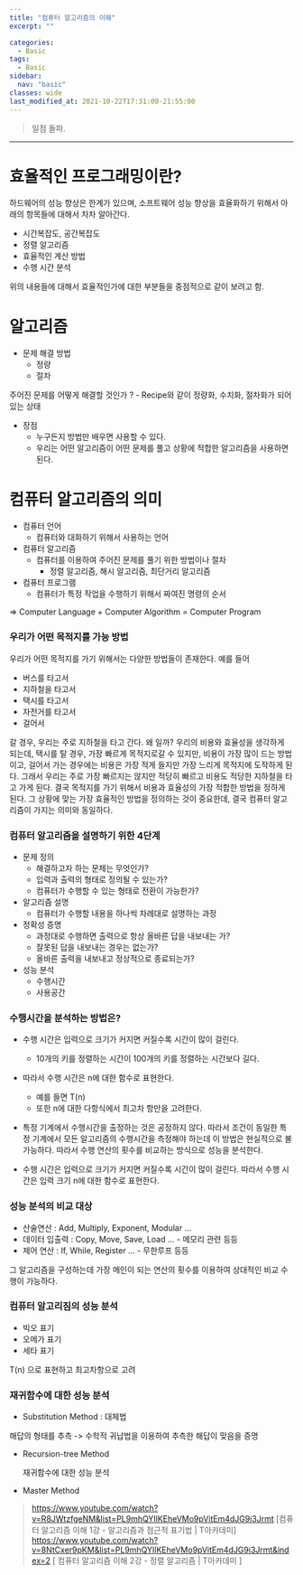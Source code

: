 ```yaml
---
title: "컴퓨터 알고리즘의 이해"
excerpt: ""

categories:
  - Basic
tags:
  - Basic
sidebar:
  nav: "basic"  
classes: wide
last_modified_at: 2021-10-22T17:31:00-21:55:00
---
```


> 일점 돌파. 

***

# 효율적인 프로그래밍이란? 

하드웨어의 성능 향상은 한계가 있으며, 소프트웨어 성능 향상을 효율화하기 위해서 아래의 항목들에 대해서 차차 알아간다. 

- 시간복잡도, 공간복잡도
- 정렬 알고리즘 
- 효율적인 계산 방법 
- 수행 시간 분석 

위의 내용들에 대해서 효율적인가에 대한 부분들을 중점적으로 같이 보려고 함. 

# 알고리즘 

- 문제 해결 방법
  - 정량
  - 절차 

주어진 문제를 어떻게 해결할 것인가 ? - Recipe와 같이 정량화, 수치화, 절차화가 되어 있는 상태 

- 장점 
  - 누구든지 방법만 배우면 사용할 수 있다. 
  - 우리는 어떤 알고리즘이 어떤 문제를 풀고 상황에 적합한 알고리즘을 사용하면 된다. 

# 컴퓨터 알고리즘의 의미 

- 컴퓨터 언어 
  - 컴퓨터와 대화하기 위해서 사용하는 언어 
- 컴퓨터 알고리즘 
  - 컴퓨터를 이용하여 주어진 문제를 풀기 위한 방법이나 절차 
    - 정렬 알고리즘, 해시 알고리즘, 최단거리 알고리즘 
- 컴퓨터 프로그램 
  - 컴퓨터가 특정 작업을 수행하기 위해서 짜여진 명령의 순서 


=> Computer Language + Computer Algorithm = Computer Program 

### 우리가 어떤 목적지를 가능 방법 

우리가 어떤 목적지를 가기 위해서는 다양한 방법들이 존재한다. 예를 들어 

- 버스를 타고서 
- 지하철을 타고서 
- 택시를 타고서 
- 자전거를 타고서 
- 걸어서 

갈 경우, 우리는 주로 지하철을 타고 간다. 왜 일까? 우리의 비용와 효율성을 생각하게 되는데, 택시를 탈 경우, 가장 빠르게 목적지로갈 수 있지만, 비용이 가장 많이 드는 방법이고, 걸어서 가는 경우에는 비용은 가장 적게 들지만 가장 느리게 목적지에 도작하게 된다. 그래서 우리는 주로 가장 빠르지는 않지만 적당히 빠르고 비용도 적당한 지하철을 타고 가게 된다. 결국 목적지를 가기 위해서 비용과 효율성의 가장 적합한 방법을 정하게 된다. 그 상황에 맞는 가장 효율적인 방법을 정의하는 것이 중요한데, 결국 컴퓨터 알고리즘이 가지는 의미와 동일하다.  
 
### 컴퓨터 알고리즘을 설명하기 위한 4단계 

- 문제 정의   
  - 해결하고자 하는 문제는 무엇인가?
  - 입력과 출력의 형태로 정의될 수 있는가?
  - 컴퓨터가 수행할 수 있는 형태로 전환이 가능한가?
- 알고리즘 설명
  - 컴퓨터가 수행할 내용을 하나씩 차례대로 설명하는 과정 
- 정확성 증명
  - 과정대로 수행하면 출력으로 항상 올바른 답을 내보내는 가?
  - 잘못된 답을 내보내는 경우는 없는가?
  - 올바른 출력을 내보내고 정상적으로 종료되는가?
- 성능 분석 
  - 수행시간 
  - 사용공간

### 수행시간을 분석하는 방법은?

- 수행 시간은 입력으로 크기가 커지면 커질수록 시간이 많이 걸린다. 

  - 10개의 키를 정렬하는 시간이 100개의 키를 정렬하는 시간보다 길다. 

- 따라서 수행 시간은 n에 대한 함수로 표현한다. 

  - 예를 들면 T(n)
  - 또한 n에 대한 다항식에서 최고차 항만을 고려한다. 

- 특정 기계에서 수행시간을 출정하는 것은 공정하지 않다. 따라서 조건이 동일한 특정 기계에서 모든 알고리즘의 수행시간을 측정해야 하는데 이 방법은 현실적으로 불가능하다. 따라서 수행 연산의 횟수를 비교하는 방식으로 성능을 분석한다. 

- 수행 시간은 입력으로 크기가 커지면 커질수록 시간이 많이 걸린다. 따라서 수행 시간은 입력 크기 n에 대한 함수로 표현한다. 

### 성능 분석의 비교 대상 

- 산술연산 : Add, Multiply, Exponent, Modular ... 
- 데이터 입출력 : Copy, Move, Save, Load ...  - 메모리 관련 등등 
- 제어 연산 : If, While, Register ... - 무한루프 등등

그 알고리즘을 구성하는데 가장 메인이 되는 연산의 횟수를 이용하여 상대적인 비교 수행이 가능하다. 

### 컴퓨터 알고리짐의 성능 분석 

- 빅오 표기
- 오메가 표기 
- 세타 표기 

T(n) 으로 표현하고 최고차항으로 고려 

### 재귀함수에 대한 성능 분석 


- Substitution Method : 대체법 

 해답의 형태를 추측 -> 수학적 귀납법을 이용하여 추측한 해답이 맞음을 증명 

- Recursion-tree Method

  재귀함수에 대한 성능 분석 

- Master Method 


> <https://www.youtube.com/watch?v=R8JWtzfgeNM&list=PL9mhQYIlKEheVMo9pVitEm4dJG9i3Jrmt> [컴퓨터 알고리즘 이해 1강 - 알고리즘과 점근적 표기법 | T아카데미]
> <https://www.youtube.com/watch?v=8NtCxer9pKM&list=PL9mhQYIlKEheVMo9pVitEm4dJG9i3Jrmt&index=2> [ 컴퓨터 알고리즘 이해 2강 - 정렬 알고리즘 | T아카데미 ]